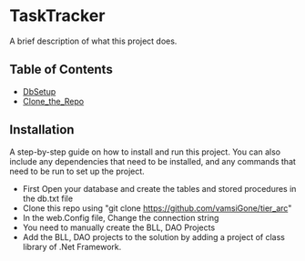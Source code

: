 # TaskTracker

A brief description of what this project does.

## Table of Contents

- [DbSetup](#DbSetup)
- [Clone_the_Repo](#Clone_the_Repo)


## Installation

A step-by-step guide on how to install and run this project. You can also include any dependencies that need to be installed, and any commands that need to be run to set up the project.

- First Open your database and create the tables and stored procedures in the db.txt file 
- Clone this repo using "git clone https://github.com/vamsiGone/tier_arc"
- In the web.Config file, Change the connection string
- You need to manually create the BLL, DAO Projects
- Add the BLL, DAO projects to the solution by adding a project of class library of .Net Framework.


